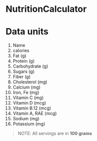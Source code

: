 # NutritionCalculator



# Data units
1. Name
2. calories
3. Fat (g)
4. Protein (g)
5. Carbohydrate (g)
6. Sugars (g)
7. Fiber (g)
8. Cholesterol (mg)
9. Calcium (mg)
10. Iron, Fe (mg)
11. Vitamin C (mg)
12. Vitamin D (mcg)
13. Vitamin B.12 (mcg)
14. Vitamin A, RAE (mcg)
15. Sodium (mg)
16. Potassium (mg)
> NOTE: All servings are in **100 grams**